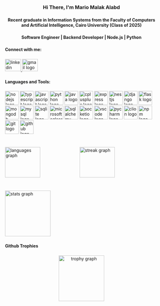 <h3 align="center">Hi There, I'm Mario Malak Alabd</h3>

###

<h4 align="center">Recent graduate in Information Systems from the Faculty of Computers and Artificial Intelligence, Cairo University (Class of 2025)</h4>

###

<h4 align="center">Software Engineer | Backend Developer | Node.js | Python</h4>

###

<h4 align="left">Connect with me:</h4>

###

<div align="left">
  <a href="https://www.linkedin.com/in/mario-alabd-1a6467221/" target="_blank">
    <img src="https://raw.githubusercontent.com/maurodesouza/profile-readme-generator/master/src/assets/icons/social/linkedin/default.svg" width="52" height="40" alt="linkedin logo"  />
  </a>
  <a href="mailto:marioalabd611@gmail.com" target="_blank">
    <img src="https://raw.githubusercontent.com/maurodesouza/profile-readme-generator/master/src/assets/icons/social/gmail/default.svg" width="52" height="40" alt="gmail logo"  />
  </a>
</div>

###

<h4 align="left">Languages and Tools:</h4>

###

<div align="left">
  <img src="https://cdn.jsdelivr.net/gh/devicons/devicon/icons/nodejs/nodejs-original.svg" height="45" alt="nodejs logo" width="45" />
  
  <img src="https://cdn.jsdelivr.net/gh/devicons/devicon/icons/typescript/typescript-original.svg" height="45" alt="typescript logo"  width="45"/>
  
  <img src="https://cdn.jsdelivr.net/gh/devicons/devicon/icons/javascript/javascript-original.svg" height="45" alt="javascript logo" width="45" />
  
  <img src="https://cdn.jsdelivr.net/gh/devicons/devicon/icons/python/python-original.svg" height="45" alt="python logo" width="45" />
  
  <img src="https://cdn.jsdelivr.net/gh/devicons/devicon/icons/java/java-original.svg" height="45" alt="java logo"  width="45"/>
  
  <img src="https://cdn.jsdelivr.net/gh/devicons/devicon/icons/cplusplus/cplusplus-original.svg" height="45" alt="cplusplus logo" width="45" />
  
  <img src="https://cdn.jsdelivr.net/gh/devicons/devicon/icons/express/express-original.svg" height="45" alt="express logo" width="45" />
  
  <img src="https://cdn.jsdelivr.net/gh/devicons/devicon/icons/nestjs/nestjs-original.svg" height="45" alt="nestjs logo" width="45" />
  
  <img src="https://cdn.jsdelivr.net/gh/devicons/devicon/icons/django/django-plain.svg" height="45" alt="django logo" width="45" />
  
  <img src="https://cdn.jsdelivr.net/gh/devicons/devicon/icons/flask/flask-original.svg" height="45" alt="flask logo" width="45" />
  
  <img src="https://cdn.jsdelivr.net/gh/devicons/devicon/icons/mongodb/mongodb-original.svg" height="45" alt="mongodb logo" width="45" />
  
  <img src="https://cdn.jsdelivr.net/gh/devicons/devicon/icons/mysql/mysql-original.svg" height="45" alt="mysql logo" width="45" />
  
  <img src="https://cdn.jsdelivr.net/gh/devicons/devicon/icons/sqlite/sqlite-original.svg" height="45" alt="sqlite logo" width="45" />
  
  <img src="https://cdn.jsdelivr.net/gh/devicons/devicon/icons/microsoftsqlserver/microsoftsqlserver-plain.svg" height="45" alt="microsoftsqlserver logo" width="45" />
  
  <img src="https://cdn.jsdelivr.net/gh/devicons/devicon/icons/sqlalchemy/sqlalchemy-original.svg" height="45" alt="sqlalchemy logo" width="45" />
  
  <img src="https://cdn.jsdelivr.net/gh/devicons/devicon/icons/socketio/socketio-original.svg" height="45" alt="socketio logo" width="45" />
  
  <img src="https://cdn.jsdelivr.net/gh/devicons/devicon/icons/vscode/vscode-original.svg" height="45" alt="vscode logo" width="45" />
  
  <img src="https://cdn.jsdelivr.net/gh/devicons/devicon/icons/pycharm/pycharm-original.svg" height="45" alt="pycharm logo" width="45" />
  
  <img src="https://cdn.jsdelivr.net/gh/devicons/devicon/icons/clion/clion-original.svg" height="45" alt="clion logo" width="45" />
  
  <img src="https://cdn.jsdelivr.net/gh/devicons/devicon/icons/npm/npm-original-wordmark.svg" height="45" alt="npm logo" width="45" />
  
  <img src="https://cdn.jsdelivr.net/gh/devicons/devicon/icons/git/git-original.svg" height="45" alt="git logo" width="45" />
  
  <img src="https://cdn.jsdelivr.net/gh/devicons/devicon/icons/github/github-original.svg" height="45" alt="github logo" width="45" />
</div>

###

<br clear="both">

<div align="left">
  
  <img src="https://github-readme-stats.vercel.app/api/top-langs?username=mariomalak1&locale=en&hide_title=false&layout=compact&card_width=320&langs_count=6&theme=dracula&hide_border=false&order=2" height="100" alt="languages graph" width="48%" />
  
  <img src="https://streak-stats.demolab.com?user=mariomalak1&locale=en&mode=weekly&theme=dracula&hide_border=false&border_radius=5&order=3" height="100" alt="streak graph" width="48%" />
</div>

###

<br clear="both">

<div align="left">
  <img src="https://github-readme-stats.vercel.app/api?username=mariomalak1&hide_title=false&hide_rank=false&show_icons=true&include_all_commits=true&count_private=true&disable_animations=false&theme=dracula&locale=en&hide_border=false&order=1" height="150" alt="stats graph"  />
</div>

###

<h4 align="left">Github Trophies</h4>

###

<div align="center">
  <img src="https://github-profile-trophy.vercel.app?username=mariomalak1&theme=dracula&column=-1&row=1&margin-w=8&margin-h=8&no-bg=false&no-frame=false&order=4" height="150" alt="trophy graph"  />
</div>

###

<div align="left">
</div>

###

<br clear="both">

<div align="left">
</div>

###
